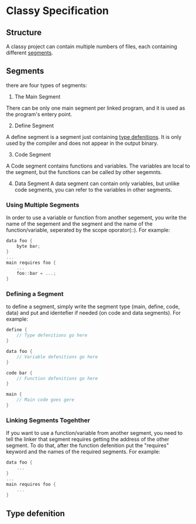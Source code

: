 # Classy Specification

## Structure

A classy project can contain multiple numbers of files, each containing different [segments](#Segments).

## Segments

there are four types of segments:

1. The Main Segment

  There can be only one main segment per linked program, and it is used as the program's entery point.

2. Define Segment

  A define segment is a segment just containing [type defenitions](#Type-Defenition). It is only used by the compiler and does not appear in the output binary.

3. Code Segment

  A Code segment contains functions and variables. The variables are local to the segment, but the functions can be called by other segemnts.

4. Data Segment
  A data segment can contain only variables, but unlike code segments, you can refer to the variables in other segments.

### Using Multiple Segments

In order to use a variable or function from another segement, you write the name of the segement and the segment and the name of the function/variable, seperated by the scope oporator(::). For example:

``` c
data foo {
    byte bar;
}
...
main requires foo {
    ...
    foo::bar = ...;
}
```

### Defining a Segment

to define a segment, simply write the segment type (main, define, code, data) and put and identefier if needed (on code and data segments). For example:

```c
define {
    // Type defenitions go here
}

data foo {
    // Variable defenitions go here
}

code bar {
    // Function defenitions go here
}

main {
    // Main code goes gere
}
```

### Linking Segments Togehther

If you want to use a function/variable from another segment, you need to tell the linker that segment requires getting the address of the other segment. To do that, after the function defenition put the "requires" keyword and the names of the required segments. For example:

```c
data foo {
    ...
}
...
main requires foo {
    ...
}
```

## Type defenition
